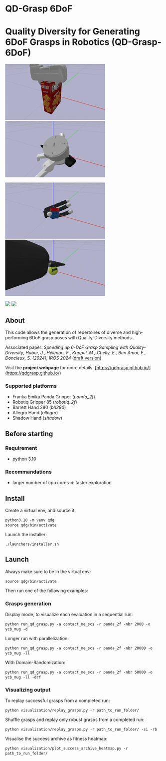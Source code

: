 # QD-Grasp 6DoF


# Quality Diversity for Generating 6DoF Grasps in Robotics (QD-Grasp-6DoF)

![](assets/panda_cracker_low_qual.gif)![](assets/barrett_spatula_low_qual.gif)

![](assets/allegro_cube_low_qual.gif)![](assets/shadow_tennis_low_qual.gif)

![](assets/exp_réelles_allegro_pd_1_low_qual.gif) ![](assets/exp_réelles_allegro_pd_2_low_qual.gif)

## About
This code allows the generation of repertoires of diverse and high-performing 6DoF grasp poses with Quality-Diversity methods.

Associated paper: *Speeding up 6-DoF Grasp Sampling with Quality-Diversity, Huber, J., Hélénon, F., Kappel, M., Chelly, E., Ben Amar, F., Doncieux, S. (2024), IROS 2024* ([draft version](https://arxiv.org/abs/2403.06173))

Visit the **project webpage** for more details: [https://qdgrasp.github.io/](https://qdgrasp.github.io/)


### Supported platforms

* Franka Emika Panda Gripper (*panda_2f*)
* Robotiq Gripper 85 (*robotiq_2f*)
* Barrett Hand 280 (*bh280*) 
* Allegro Hand (*allegro*)
* Shadow Hand (*shadow*)


## Before starting

### Requirement

* python 3.10

### Recommandations

* larger number of cpu cores => faster exploration



## Install
Create a virtual env, and source it:
```
python3.10 -m venv qdg
source qdg/bin/activate
```
Launch the installer:
```
./launchers/installer.sh
```



## Launch
Always make sure to be in the virtual env:
```
source qdg/bin/activate
```

Then run one of the following examples:

### Grasps generation

Display mode, to visualize each evaluation in a sequential run: 
```
python run_qd_grasp.py -a contact_me_scs -r panda_2f -nbr 2000 -o ycb_mug -d
```

Longer run with parallelization:
```
python run_qd_grasp.py -a contact_me_scs -r panda_2f -nbr 20000 -o ycb_mug -ll
```

With Domain-Randomization:
```
python run_qd_grasp.py -a contact_me_scs -r panda_2f -nbr 50000 -o ycb_mug -ll -drf
```



### Visualizing output

To replay successful grasps from a completed run:
```
python visualization/replay_grasps.py -r path_to_run_folder/
```
Shuffle grasps and replay only robust grasps from a completed run:
```
python visualization/replay_grasps.py -r path_to_run_folder/ -si -rb
```
Visualise the success archive as fitness heatmap:
```
python visualization/plot_success_archive_heatmap.py -r path_to_run_folder/
```





